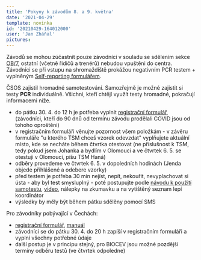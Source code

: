 ```yaml
---
title: 'Pokyny k závodům 8. a 9. května'
date: '2021-04-29'
template: novinka
id: '20210429-164012000'
user: 'Jan Zháňal'
pictures:
---
```

Závodů se mohou zúčastnit pouze závodníci v souladu se sdělením sekce [OB/7](https://www.orientacnisporty.cz/upload/dokumenty/sekce-ob/sdeleni-sekceob7-21.pdf), ostatní (včetně řidičů a trenérů) nebudou vpuštěni do centra.  
Závodníci se při vstupu na shromaždiště prokážou negativním PCR testem + vyplněným [Self-reporting formulářem](http://cp2021.okjihlava.cz/subdom/cp2021/data/uploads/formular-selfreporting.pdf).

ČSOS zajistil hromadné samotestování. Samozřejmě je možné zajistit si testy **PCR** individuálně. Všichni, kteří chtějí využít testy hromadné, pokračují informacemi níže.

*   do pátku 30. 4. do 12 h je potřeba vyplnit [registrační formulář](https://docs.google.com/forms/d/e/1FAIpQLSeLIjQsDUGFHx15x2wVchbU-5Zai4GR9xlO0bc0sFRgwKK_NA/viewform), (závodníci, kteří do 90 dnů od termínu závodu prodělali COVID jsou od tohoho oproštěni)
*   v registračním formuláři věnujte pozornost všem položkám - v závěru formuláře "u kterého TSM chceš vzorek odevzdat" vyplňujete aktuální místo, kde se necháte během čtvrtka otestovat (ne příslušnost k TSM, tedy pokud jsem Johanka a bydlím v Olomouci a ve čtvrtek 6. 5. se otestuji v Olomouci, píšu TSM Haná)
*   odběry provedeme ve čtvrtek 6. 5. v dopoledních hodinách (Jenda objede přihlášené a odebere vzorky)
*   před testem je potřeba 30 min nejíst, nepít, nekouřit, nevyplachovat si ústa - aby byl test smysluplný - poté postupujte podle [návodu k použití samotestu](http://www.ob-luhacovice.cz/images/stories/soubory2021/PCR%20testy/PCR%20tampon%20manual_CZ_resaliva.pdf), [video](https://www.youtube.com/watch?v=2mO3EY7wVys), nálepky na zkumavku a na vytištěný seznam lepí koordinátor
*   výsledky by měly být během pátku sdělěny pomocí SMS

Pro závodníky pobývající v Čechách:

*   [registrační formulář](https://docs.google.com/forms/d/e/1FAIpQLSdfay3ypwxMKbyms0HE8yV4ebCvrWHDI-5QeVZXqvBo8rlLRA/viewform), [manuál](https://drive.google.com/file/d/1Fv7L0MkjPo-A7gnn7bqaDSVSQdizHQb_/view)
*   závodníci se do pátku 30. 4. do 20 h zapíší v registračním formuláři a vyplní všechny potřebné údaje
*   další postup je v principu stejný, pro BIOCEV jsou možné pozdější termíny odběru testů (ve čtvrtek odpoledne)
